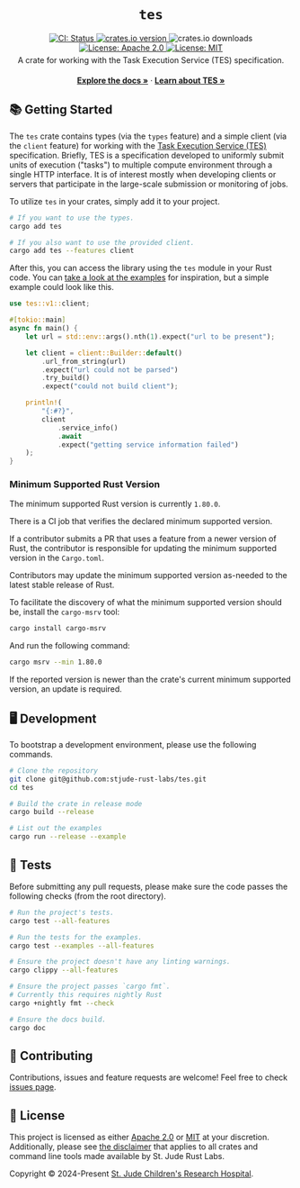 <p align="center">
  <h1 align="center">
    <code>tes</code>
  </h1>

  <div align="center" style="padding-bottom: 5px">
    <a href="https://github.com/stjude-rust-labs/tes/actions/workflows/CI.yml" target="_blank">
      <img alt="CI: Status" src="https://github.com/stjude-rust-labs/tes/actions/workflows/CI.yml/badge.svg" />
    </a>
    <a href="https://crates.io/crates/tes" target="_blank">
      <img alt="crates.io version" src="https://img.shields.io/crates/v/tes">
    </a>
    <img alt="crates.io downloads" src="https://img.shields.io/crates/d/tes">
    <a href="https://github.com/stjude-rust-labs/tes/blob/main/LICENSE-APACHE" target="_blank">
      <img alt="License: Apache 2.0" src="https://img.shields.io/badge/license-Apache 2.0-blue.svg" />
    </a>
    <a href="https://github.com/stjude-rust-labs/tes/blob/main/LICENSE-MIT" target="_blank">
      <img alt="License: MIT" src="https://img.shields.io/badge/license-MIT-blue.svg" />
    </a>
  </div>

  <div align="center" style="padding-bottom: 5px">
    A crate for working with the Task Execution Service (TES) specification.
  </div>

  <p align="center">
    <a href="https://docs.rs/tes"><strong>Explore the docs »</strong></a> ·
    <a href="https://github.com/ga4gh/task-execution-schemas"><strong>Learn about TES »</strong></a>
  </p>
</p>

## 📚 Getting Started

The `tes` crate contains types (via the `types` feature) and a simple client
(via the `client` feature) for working with the [Task Execution Service
(TES)][tes-homepage] specification. Briefly, TES is a specification developed to
uniformly submit units of execution ("tasks") to multiple compute environment
through a single HTTP interface. It is of interest mostly when developing
clients or servers that participate in the large-scale submission or monitoring
of jobs.

To utilize `tes` in your crates, simply add it to your project.

```bash
# If you want to use the types.
cargo add tes

# If you also want to use the provided client.
cargo add tes --features client
```

After this, you can access the library using the `tes` module in your Rust code.
You can [take a look at the
examples](https://github.com/stjude-rust-labs/tes/tree/main/examples) for
inspiration, but a simple example could look like this.

```rust
use tes::v1::client;

#[tokio::main]
async fn main() {
    let url = std::env::args().nth(1).expect("url to be present");

    let client = client::Builder::default()
        .url_from_string(url)
        .expect("url could not be parsed")
        .try_build()
        .expect("could not build client");

    println!(
        "{:#?}",
        client
            .service_info()
            .await
            .expect("getting service information failed")
    );
}

```

### Minimum Supported Rust Version

The minimum supported Rust version is currently `1.80.0`.

There is a CI job that verifies the declared minimum supported version.

If a contributor submits a PR that uses a feature from a newer version of Rust,
the contributor is responsible for updating the minimum supported version in
the `Cargo.toml`.

Contributors may update the minimum supported version as-needed to the latest
stable release of Rust.

To facilitate the discovery of what the minimum supported version should be,
install the `cargo-msrv` tool:

```bash
cargo install cargo-msrv
```

And run the following command:

```bash
cargo msrv --min 1.80.0
```

If the reported version is newer than the crate's current minimum supported
version, an update is required.

## 🖥️ Development

To bootstrap a development environment, please use the following commands.

```bash
# Clone the repository
git clone git@github.com:stjude-rust-labs/tes.git
cd tes

# Build the crate in release mode
cargo build --release

# List out the examples
cargo run --release --example
```

## 🚧️ Tests

Before submitting any pull requests, please make sure the code passes the
following checks (from the root directory).

```bash
# Run the project's tests.
cargo test --all-features

# Run the tests for the examples.
cargo test --examples --all-features

# Ensure the project doesn't have any linting warnings.
cargo clippy --all-features

# Ensure the project passes `cargo fmt`.
# Currently this requires nightly Rust
cargo +nightly fmt --check

# Ensure the docs build.
cargo doc
```

## 🤝 Contributing

Contributions, issues and feature requests are welcome! Feel free to check
[issues page](https://github.com/stjude-rust-labs/tes/issues).

## 📝 License

This project is licensed as either [Apache 2.0][license-apache] or
[MIT][license-mit] at your discretion. Additionally, please see [the
disclaimer](https://github.com/stjude-rust-labs#disclaimer) that applies to all
crates and command line tools made available by St. Jude Rust Labs.

Copyright © 2024-Present [St. Jude Children's Research Hospital](https://github.com/stjude).

[tes-homepage]: https://www.ga4gh.org/product/task-execution-service-tes/
[license-apache]: https://github.com/stjude-rust-labs/tes/blob/main/LICENSE-APACHE
[license-mit]: https://github.com/stjude-rust-labs/tes/blob/main/LICENSE-MIT
